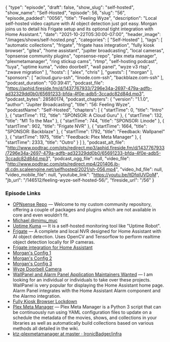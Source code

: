 {
  "type": "episode",
  "draft": false,
  "show_slug": "self-hosted",
  "show_name": "Self-Hosted",
  "episode": 56,
  "slug": "56",
  "episode_padded": "0056",
  "title": "Feeling Wyze",
  "description": "Local self-hosted video capture with AI object detection just got easy. Morgan joins us to detail his Frigate setup and its optional tight integration with Home Assistant.",
  "date": "2021-10-22T05:30:00-07:00",
  "header_image": "/images/shows/self-hosted.png",
  "categories": [
    "Self-Hosted"
  ],
  "tags": [
    "automatic collections",
    "frigate",
    "frigate hass  integration",
    "fully kiosk browser",
    "gitea",
    "home assistant",
    "jupiter broadcasting",
    "local cameras",
    "opnsense community plugins",
    "opnsense-repo",
    "plex meta manager",
    "plexmetamanager",
    "ring stickup cams",
    "rtmp",
    "self-hosting podcast",
    "tuya",
    "uptime kuma",
    "video doorbell",
    "wall panel",
    "wyze v3 rtsp",
    "zwave migration"
  ],
  "hosts": [
    "alex",
    "chris"
  ],
  "guests": [
    "morgan"
  ],
  "sponsors": [
    "acloud.guru-ssh",
    "linode.com-ssh",
    "backblaze.com-ssh"
  ],
  "podcast_duration": "00:39:41",
  "podcast_file": "https://aphid.fireside.fm/d/1437767933/7296e34a-2697-479a-adfb-ad32329dd0b0/65691233-bfda-4f0e-adb5-3ccadc82d84d.mp3",
  "podcast_bytes": 28580174,
  "podcast_chapters": {
    "version": "1.1.0",
    "author": "Jupiter Broadcasting",
    "title": "56: Feeling Wyze",
    "podcastName": "Self-Hosted",
    "chapters": [
      {
        "startTime": 0,
        "title": "Intro"
      },
      {
        "startTime": 112,
        "title": "SPONSOR: A Cloud Guru"
      },
      {
        "startTime": 132,
        "title": "M1 To the Max"
      },
      {
        "startTime": 744,
        "title": "SPONSOR: Linode"
      },
      {
        "startTime": 902,
        "title": "Frigate NVR"
      },
      {
        "startTime": 1664,
        "title": "SPONSOR: Backblaze"
      },
      {
        "startTime": 1792,
        "title": "Feedback: Wallpanel"
      },
      {
        "startTime": 1975,
        "title": "Feedback: Plex Meta Manager"
      },
      {
        "startTime": 2333,
        "title": "Outro"
      }
    ]
  },
  "podcast_alt_file": "http://www.podtrac.com/pts/redirect.mp3/aphid.fireside.fm/d/1437767933/7296e34a-2697-479a-adfb-ad32329dd0b0/65691233-bfda-4f0e-adb5-3ccadc82d84d.mp3",
  "podcast_ogg_file": null,
  "video_file": "http://www.podtrac.com/pts/redirect.mp4/201406.jb-dl.cdn.scaleengine.net/selfhosted/2021/sh-056.mp4",
  "video_hd_file": null,
  "video_mobile_file": null,
  "youtube_link": "https://youtu.be/ltDfqIUVDoM",
  "jb_url": "/146512/feeling-wyze-self-hosted-56/",
  "fireside_url": "/56"
}


### Episode Links

  * [OPNsense Repo](https://www.routerperformance.net/opnsense-repo/ "OPNsense Repo") — Welcome to my custom community repository, offering a couple of packages and plugins which are not available in core and even wouldn’t fit.
  * [Michael @mimu_muc](https://twitter.com/mimu_muc "Michael @mimu_muc")
  * [Uptime Kuma](https://github.com/louislam/uptime-kuma "Uptime Kuma") — It is a self-hosted monitoring tool like "Uptime Robot".
  * [Frigate](https://github.com/blakeblackshear/frigate "Frigate") — A complete and local NVR designed for Home Assistant with AI object detection. Uses OpenCV and Tensorflow to perform realtime object detection locally for IP cameras.
  * [Frigate integration for Home Assistant](https://github.com/blakeblackshear/frigate-hass-integration "Frigate integration for Home Assistant")
  * [Morgan's Config 1](https://paste.ktz.cloud/P4qS__u6P9IPLz8gcSjY7 "Morgan's Config 1")
  * [Morgan's Config 2](https://paste.ktz.cloud/HnIn2C8BSas_-TeC4mQHR "Morgan's Config 2")
  * [Morgan's Config 3](https://paste.ktz.cloud/i5h4Z8dI3R3Hdi2yakBCJ "Morgan's Config 3")
  * [Wyze Doorbell Camera](https://wyze.com/wyze-video-doorbell-pro.html "Wyze Doorbell Camera")
  * [WallPanel and Alarm Panel Application Maintainers Wanted](https://www.reddit.com/r/homeassistant/comments/qam4zw/wallpanel_and_alarm_panel_application_maintainers/ "WallPanel and Alarm Panel Application Maintainers Wanted") — I am looking for an individual or individuals to take over these projects. WallPanel is very popular for displaying the Home Assistant home page. Alarm Panel integrates with the Home Assistant Alarm component and the Alarmo integration.
  * [Fully Kiosk Browser Lockdown](https://www.fully-kiosk.com/ "Fully Kiosk Browser Lockdown")
  * [Plex Meta Manager](https://github.com/meisnate12/Plex-Meta-Manager "Plex Meta Manager") — Plex Meta Manager is a Python 3 script that can be continuously run using YAML configuration files to update on a schedule the metadata of the movies, shows, and collections in your libraries as well as automatically build collections based on various methods all detailed in the wiki. 
  * [ktz-plexmetamanager at master · IronicBadger/infra](https://github.com/IronicBadger/infra/tree/master/roles/ktz-plexmetamanager "ktz-plexmetamanager at master · IronicBadger/infra")


